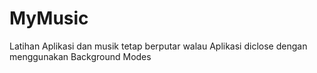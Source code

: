 # MyMusic
Latihan Aplikasi dan musik tetap berputar walau Aplikasi diclose dengan menggunakan Background Modes

